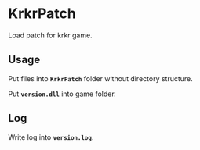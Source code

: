 # KrkrPatch

Load patch for krkr game.

## Usage
 
Put files into **`KrkrPatch`** folder without directory structure.
 
Put **`version.dll`** into game folder.

## Log

Write log into **`version.log`**.
